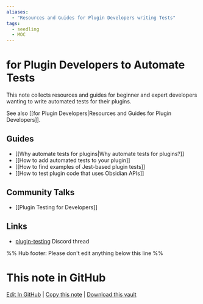 ```yaml
---
aliases: 
  - "Resources and Guides for Plugin Developers writing Tests"
tags:
  - seedling
  - MOC
---
```


# for Plugin Developers to Automate Tests

This note collects resources and guides for beginner and expert developers wanting to write automated tests for their plugins.

See also [[for Plugin Developers|Resources and Guides for Plugin Developers]].

## Guides

- [[Why automate tests for plugins|Why automate tests for plugins?]]
- [[How to add automated tests to your plugin]]
- [[How to find examples of Jest-based plugin tests]]
- [[How to test plugin code that uses Obsidian APIs]]

## Community Talks

- [[Plugin Testing for Developers]]

## Links

- [plugin-testing](https://discord.com/channels/686053708261228577/962362830642905148) Discord thread

%% Hub footer: Please don't edit anything below this line %%

# This note in GitHub

<span class="git-footer">[Edit In GitHub](https://github.dev/obsidian-community/obsidian-hub/blob/main/04%20-%20Guides%2C%20Workflows%2C%20%26%20Courses/for%20Plugin%20Developers%20to%20Automate%20Tests.md "git-hub-edit-note") | [Copy this note](https://raw.githubusercontent.com/obsidian-community/obsidian-hub/main/04%20-%20Guides%2C%20Workflows%2C%20%26%20Courses/for%20Plugin%20Developers%20to%20Automate%20Tests.md "git-hub-copy-note") | [Download this vault](https://github.com/obsidian-community/obsidian-hub/archive/refs/heads/main.zip "git-hub-download-vault") </span>
